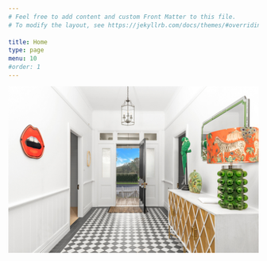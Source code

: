 ```yaml
---
# Feel free to add content and custom Front Matter to this file.
# To modify the layout, see https://jekyllrb.com/docs/themes/#overriding-theme-defaults

title: Home
type: page
menu: 10
#order: 1
---
```


![Ellary](/assets/images/Ellary/DSC06006.jpg)
